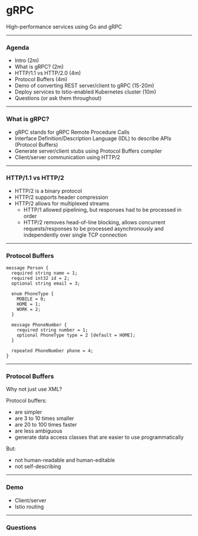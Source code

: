 # gRPC

High-performance services using Go and gRPC

---

### Agenda

- Intro (2m)
- What is gRPC? (2m)
- HTTP/1.1 vs HTTP/2.0 (4m)
- Protocol Buffers (4m)
- Demo of converting REST server/client to gRPC (15-20m)
- Deploy services to Istio-enabled Kubernetes cluster (10m)
- Questions (or ask them throughout)

---

### What is gRPC?

- gRPC stands for gRPC Remote Procedure Calls
- Interface Definition/Description Language (IDL) to describe APIs (Protocol Buffers)
- Generate server/client stubs using Protocol Buffers compiler
- Client/server communication using HTTP/2

---

### HTTP/1.1 vs HTTP/2

- HTTP/2 is a binary protocol
- HTTP/2 supports header compression
- HTTP/2 allows for multiplexed streams
  - HTTP/1 allowed pipelining, but responses had to be processed in order
  - HTTP/2 removes head-of-line blocking, allows concurrent requests/responses to be processed
    asynchronously and independently over single TCP connection

---

### Protocol Buffers

```
message Person {
  required string name = 1;
  required int32 id = 2;
  optional string email = 3;

  enum PhoneType {
    MOBILE = 0;
    HOME = 1;
    WORK = 2;
  }

  message PhoneNumber {
    required string number = 1;
    optional PhoneType type = 2 [default = HOME];
  }

  repeated PhoneNumber phone = 4;
}
```

---

### Protocol Buffers

Why not just use XML?

Protocol buffers:
 - are simpler
 - are 3 to 10 times smaller
 - are 20 to 100 times faster
 - are less ambiguous
 - generate data access classes that are easier to use programmatically

But:
 - not human-readable and human-editable
 - not self-describing

---

### Demo

 - Client/server
 - Istio routing

---

### Questions

